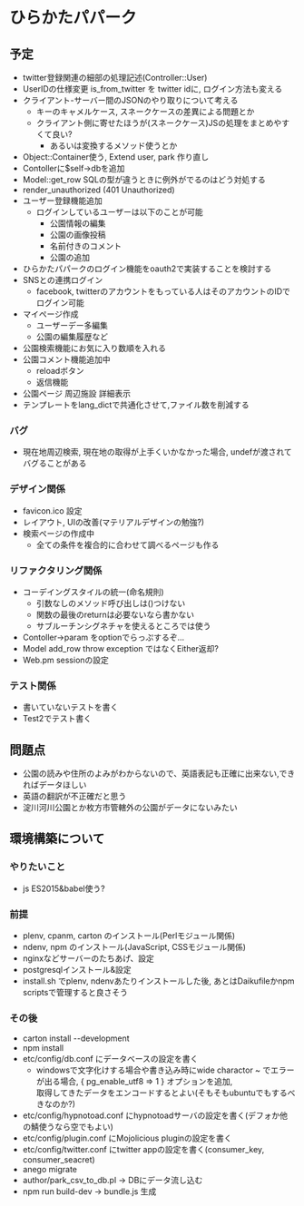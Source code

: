 # ひらかたパパーク

## 予定

* twitter登録関連の細部の処理記述(Controller::User)
* UserIDの仕様変更 is_from_twitter を twitter idに, ログイン方法も変える
* クライアント-サーバー間のJSONのやり取りについて考える
  * キーのキャメルケース, スネークケースの差異による問題とか
  * クライアント側に寄せたほうが(スネークケース)JSの処理をまとめやすくて良い?
    * あるいは変換するメソッド使うとか
* Object::Container使う, Extend user, park 作り直し
* Contollerに$self->dbを追加
* Model::get_row SQLの型が違うときに例外がでるのはどう対処する
* render_unauthorized (401 Unauthorized)
* ユーザー登録機能追加
  * ログインしているユーザーは以下のことが可能
    * 公園情報の編集
    * 公園の画像投稿
    * 名前付きのコメント
    * 公園の追加
* ひらかたパパークのログイン機能をoauth2で実装することを検討する
* SNSとの連携ログイン
  * facebook, twitterのアカウントをもっている人はそのアカウントのIDでログイン可能
* マイページ作成
  * ユーザーデー多編集
  * 公園の編集履歴など
* 公園検索機能にお気に入り数順を入れる
* 公園コメント機能追加中
  - reloadボタン
  - 返信機能
* 公園ページ 周辺施設 詳細表示
* テンプレートをlang_dictで共通化させて,ファイル数を削減する

### バグ
* 現在地周辺検索, 現在地の取得が上手くいかなかった場合, undefが渡されてバグることがある

### デザイン関係
* favicon.ico 設定
* レイアウト, UIの改善(マテリアルデザインの勉強?)
* 検索ページの作成中
  * 全ての条件を複合的に合わせて調べるページも作る

### リファクタリング関係
* コーデイングスタイルの統一(命名規則)
  * 引数なしのメソッド呼び出しは()つけない
  * 関数の最後のreturnは必要ないなら書かない
  * サブルーチンシグネチャを使えるところでは使う
* Contoller->param をoptionでらっぷするぞ...
* Model add_row throw exception ではなくEither返却?
* Web.pm sessionの設定

### テスト関係
* 書いていないテストを書く
* Test2でテスト書く

## 問題点
* 公園の読みや住所のよみがわからないので、英語表記も正確に出来ない,できればデータほしい
* 英語の翻訳が不正確だと思う
* 淀川河川公園とか枚方市管轄外の公園がデータにないみたい

## 環境構築について

### やりたいこと
* js ES2015&babel使う?

### 前提
* plenv, cpanm, carton のインストール(Perlモジュール関係)
* ndenv, npm のインストール(JavaScript, CSSモジュール関係)
* nginxなどサーバーのたちあげ、設定
* postgresqlインストール&設定
* install.sh でplenv, ndenvあたりインストールした後, あとはDaikufileかnpm scriptsで管理すると良さそう

### その後
* carton install --development
* npm install
* etc/config/db.conf にデータベースの設定を書く
  * windowsで文字化けする場合や書き込み時にwide charactor ~ でエラーが出る場合, { pg_enable_utf8 => 1 } オプションを追加,  
    取得してきたデータをエンコードするとよい(そもそもubuntuでもするべきなのか?)
* etc/config/hypnotoad.conf にhypnotoadサーバの設定を書く(デフォか他の鯖使うなら空でもよい)
* etc/config/plugin.conf にMojolicious pluginの設定を書く
* etc/config/twitter.conf にtwitter appの設定を書く(consumer_key, consumer_seacret)
* anego migrate
* author/park_csv_to_db.pl -> DBにデータ流し込む
* npm run build-dev -> bundle.js 生成

